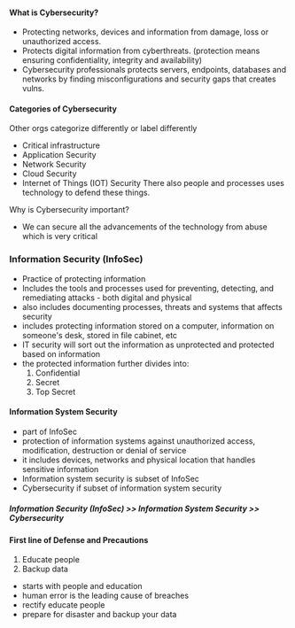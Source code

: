 #### What is Cybersecurity?
- Protecting networks, devices and information from damage, loss or unauthorized access.
- Protects digital information from cyberthreats. (protection means ensuring confidentiality, integrity and availability)
- Cybersecurity professionals protects servers, endpoints, databases and networks by finding misconfigurations and security gaps that creates vulns.

#### Categories of Cybersecurity
Other orgs categorize differently or label differently
- Critical infrastructure
- Application Security
- Network Security
- Cloud Security
- Internet of Things (IOT) Security
There also people and processes uses technology to defend these things.

Why is Cybersecurity important?
- We can secure all the advancements of the technology from abuse which is very critical

### Information Security (InfoSec)
- Practice of protecting information
- Includes the tools and processes used for preventing, detecting, and remediating attacks - both digital and physical
- also includes documenting processes, threats and systems that affects security
- includes protecting information stored on a computer, information on someone's desk, stored in file cabinet, etc
- IT security will sort out the information as unprotected and protected based on information
- the protected information further divides into:
   1. Confidential
   2. Secret
   3. Top Secret

#### Information System Security
- part of InfoSec
- protection of information systems against unauthorized access, modification, destruction or denial of service
- it includes devices, networks and physical location that handles sensitive information
- Information system security is subset of InfoSec
- Cybersecurity if subset of information system security

##### Information Security (InfoSec) >> Information System Security >> Cybersecurity

#### First line of Defense and Precautions
1. Educate people
2. Backup data
- starts with people and education
- human error is the leading cause of breaches
- rectify educate people
- prepare for disaster and backup your data
